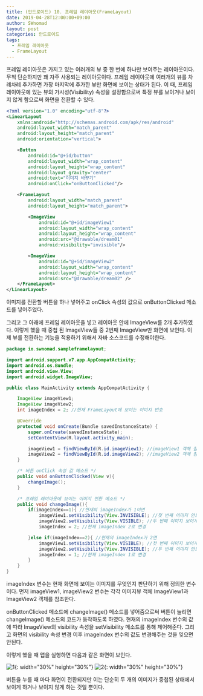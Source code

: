 ```yaml
---
title: (안드로이드) 10. 프레임 레이아웃(FrameLayout)
date: 2019-04-28T12:00:00+09:00
author: SWnomad
layout: post
categories: 안드로이드
tags:
  - 프레임 레이아웃
  - FrameLayout
---
```


프레임 레이아웃은 가지고 있는 여러개의 뷰 중 한 번에 하나만 보여주는 레이아웃이다. 무척 단순하지만 꽤 자주 사용되는 레이아웃이다. 프레임 레이아웃에 여러개의 뷰를 차례차례 추가하면 가장 마지막에 추가한 뷰만 화면에 보이는 상태가 된다. 이 때, 프레임 레이아웃에 있는 뷰의 가시성(Visibility) 속성을 설정함으로써 특정 뷰를 보이거나 보이지 않게 함으로써 화면을 전환할 수 있다.

~~~ xml
<?xml version="1.0" encoding="utf-8"?>
<LinearLayout
    xmlns:android="http://schemas.android.com/apk/res/android"
    android:layout_width="match_parent"
    android:layout_height="match_parent"
    android:orientation="vertical">

    <Button
        android:id="@+id/button"
        android:layout_width="wrap_content"
        android:layout_height="wrap_content"
        android:layout_gravity="center"
        android:text="이미지 바꾸기"
        android:onClick="onButtonClicked"/>

    <FrameLayout
        android:layout_width="match_parent"
        android:layout_height="match_parent">

        <ImageView
            android:id="@+id/imageView1"
            android:layout_width="wrap_content"
            android:layout_height="wrap_content"
            android:src="@drawable/dream01"
            android:visibility="invisible"/>

        <ImageView
            android:id="@+id/imageView2"
            android:layout_width="wrap_content"
            android:layout_height="wrap_content"
            android:src="@drawable/dream02" />
    </FrameLayout>
</LinearLayout>
~~~

이미지를 전환할 버튼을 하나 넣어주고 onClick 속성의 값으로 onButtonClicked 메소드를 넣어주었다.

그리고 그 아래에 프레임 레이아웃을 넣고 레이아웃 안에 ImageView를 2개 추가하였다. 이렇게 했을 때 중첩 된 ImageView들 중 2번째 ImageView만 화면에 보인다. 이제 뷰를 전환하는 기능을 적용하기 위해서 자바 소스코드를 수정해야한다.

~~~ java
package io.swnomad.sampleframelayout;

import android.support.v7.app.AppCompatActivity;
import android.os.Bundle;
import android.view.View;
import android.widget.ImageView;

public class MainActivity extends AppCompatActivity {

    ImageView imageView1;
    ImageView imageView2;
    int imageIndex = 2; //현재 FrameLayout에 보이는 이미지 번호

    @Override
    protected void onCreate(Bundle savedInstanceState) {
        super.onCreate(savedInstanceState);
        setContentView(R.layout.activity_main);

        imageView1 = findViewById(R.id.imageView1); //imageView1 객체 참조
        imageView2 = findViewById(R.id.imageView2); //imageView2 객체 참조
    }

    /* 버튼 onClick 속성 값 메소드 */
    public void onButtonClicked(View v){
        changeImage();
    }

    /* 프레임 레이아웃에 보이는 이미지 전환 메소드 */
    public void changeImage(){
        if(imageIndex==1){ //현재의 imageIndex가 1이면
            imageView1.setVisibility(View.INVISIBLE); //첫 번째 이미지 안보이게
            imageView2.setVisibility(View.VISIBLE); //두 번째 이미지 보이게
            imageIndex = 2; //현재 imageIndex 2로 변경

        }else if(imageIndex==2){ //현재의 imageIndex가 2면
            imageView1.setVisibility(View.VISIBLE); //첫 번째 이미지 보이게
            imageView2.setVisibility(View.INVISIBLE); //두 번째 이미지 안보이게
            imageIndex = 1; //현재 imageIndex 1로 변경
        }
    }
}
~~~

imageIndex 변수는 현재 화면에 보이는 이미지를 무엇인지 판단하기 위해 정의한 변수이다. 먼저 imageView1, imageView2 변수는 각각 이미지뷰 객체 ImageView1과 ImageView2 객체를 참조한다.

onButtonClicked 메소드에 changeImage() 메소드를 넣어줌으로써 버튼이 눌리면 changeImage() 메소드의 코드가 동작하도록 하였다. 현재의 imageIndex 변수의 값에 따라 ImageView의 visibility 속성을 setVisibility 메소드를 통해 제어해준다. 그리고 화면의 visibility 속성 변경 이후 imageIndex 변수의 값도 변경해주는 것을 잊으면 안된다.

이렇게 했을 때 앱을 실행하면 다음과 같은 화면이 보인다.

![1](/images/android/10/1.jpg){: width="30%" height="30%"}
![2](/images/android/10/2.jpg){: width="30%" height="30%"}

버튼을 누를 때 마다 화면이 전환되지만 이는 단순히 두 개의 이미지가 중첩된 상태에서 보이게 하거나 보이지 않게 하는 것일 뿐이다.